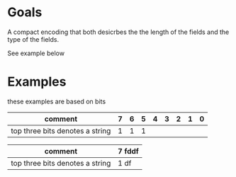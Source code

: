 # Goals

A compact encoding that both desicrbes the the length of the fields and the type of the fields.

See example below

# Examples

these examples are based on bits

| comment                          | 7 | 6 | 5 | 4 | 3 | 2 | 1 | 0 |
| -------------------------------- | -- | -- | -- | -- | -- | -- | -- | -- |
| top three bits denotes  a string | 1 | 1 | 1 |   |   |   |   |   |


| comment                             | 7 fddf |
| ----------------------------------- | ----- |
|   top three bits denotes  a string  | 1   df |
